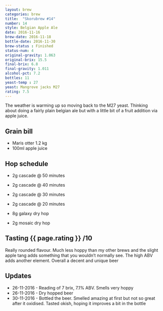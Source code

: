 ```yaml
---
layout: brew
categories: brew
title:  "Skorubrew #14"
number: 14
style: Belgian Apple Ale
date: 2016-11-16
brew-date: 2016-11-18
bottle-date: 2016-11-30
brew-status : Finished
status-num: 4
original-gravity: 1.063
original-brix: 15.5
final-brix: 6.8
final-gravity: 1.011
alcohol-pct: 7.2
bottles: 11
yeast-temp : 27
yeast: Mangrove jacks M27
rating: 7.5
---
```


The weather is warming up so moving back to the M27 yeast. Thinking about doing a fairly plain belgian ale but with a little bit of a fruit addition via apple juice.


Grain bill
---------

* Maris otter 1.2 kg
* 100ml apple juice

Hop schedule
--------

* 2g cascade @ 50 minutes
* 2g cascade @ 40 minutes
* 2g cascade @ 30 minutes
* 2g cascade @ 20 minutes

* 8g galaxy dry hop
* 2g mosaic dry hop

Tasting {{ page.rating }} /10
--------

Really rounded flavour. Much less hoppy than my other brews and the slight apple tang adds something that you wouldn’t normally see. The high ABV adds another element. Overall a decent and unique beer

Updates
-----

* 26-11-2016 - Reading of 7 brix, 7.1% ABV. Smells very hoppy
* 26-11-2016 - Dry hopped beer
* 30-11-2016 - Bottled the beer. Smelled amazing at first but not so great after it oxidised. Tasted okish, hoping it improves a bit in the bottle
